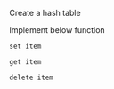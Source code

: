Create a hash table


Implement below function

    set item
    
    get item
    
    delete item

